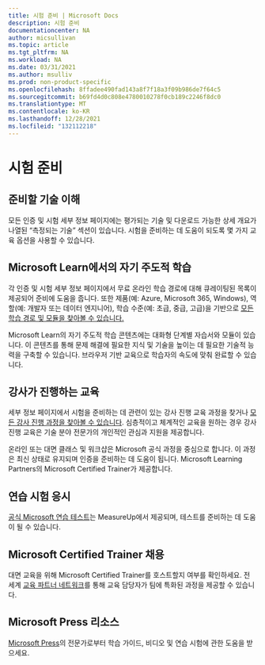 ```yaml
---
title: 시험 준비 | Microsoft Docs
description: 시험 준비
documentationcenter: NA
author: micsullivan
ms.topic: article
ms.tgt_pltfrm: NA
ms.workload: NA
ms.date: 03/31/2021
ms.author: msulliv
ms.prod: non-product-specific
ms.openlocfilehash: 8ffadee490fad143a8f7f18a3f09b986de7f64c5
ms.sourcegitcommit: b69fd4d0c808e4780010278f0cb189c2246f8dc0
ms.translationtype: MT
ms.contentlocale: ko-KR
ms.lasthandoff: 12/28/2021
ms.locfileid: "132112218"
---
```

# <a name="prepare-for-an-exam"></a>시험 준비

## <a name="understand-which-skills-to-prepare"></a>준비할 기술 이해

모든 인증 및 시험 세부 정보 페이지에는 평가되는 기술 및 다운로드 가능한 상세 개요가 나열된 “측정되는 기술” 섹션이 있습니다. 시험을 준비하는 데 도움이 되도록 몇 가지 교육 옵션을 사용할 수 있습니다.

## <a name="self-paced-learning-on-microsoft-learn"></a>Microsoft Learn에서의 자기 주도적 학습

각 인증 및 시험 세부 정보 페이지에서 무료 온라인 학습 경로에 대해 큐레이팅된 목록이 제공되어 준비에 도움을 줍니다. 또한 제품(예: Azure, Microsoft 365, Windows), 역할(예: 개발자 또는 데이터 엔지니어), 학습 수준(예: 초급, 중급, 고급)을 기반으로 [모든 학습 경로 및 모듈을 찾아볼 수 있습니다.](/learn/browse/)

Microsoft Learn의 자기 주도적 학습 콘텐츠에는 대화형 단계별 자습서와 모듈이 있습니다. 이 콘텐츠를 통해 문제 해결에 필요한 지식 및 기술을 높이는 데 필요한 기술적 능력을 구축할 수 있습니다. 브라우저 기반 교육으로 학습자의 속도에 맞춰 완료할 수 있습니다.

## <a name="instructor-led-training"></a>강사가 진행하는 교육

세부 정보 페이지에서 시험을 준비하는 데 관련이 있는 강사 진행 교육 과정을 찾거나 [모든 강사 진행 과정을 찾아볼 수 있습니다](/learn/certifications/courses/browse/). 심층적이고 체계적인 교육을 원하는 경우 강사 진행 교육은 기술 분야 전문가의 개인적인 관심과 지원을 제공합니다.

온라인 또는 대면 클래스 및 워크샵은 Microsoft 공식 과정을 중심으로 합니다. 이 과정은 최신 상태로 유지되며 인증을 준비하는 데 도움이 됩니다. Microsoft Learning Partners의 Microsoft Certified Trainer가 제공합니다.

## <a name="take-a-practice-test"></a>연습 시험 응시

[공식 Microsoft 연습 테스트](https://aka.ms/practicetests)는 MeasureUp에서 제공되며, 테스트를 준비하는 데 도움이 될 수 있습니다.

## <a name="hire-a-microsoft-certified-trainer"></a>Microsoft Certified Trainer 채용

대면 교육을 위해 Microsoft Certified Trainer를 호스트할지 여부를 확인하세요. 전 세계 [교육 파트너 네트워크](/learn/certifications/partners)를 통해 교육 담당자가 팀에 특화된 과정을 제공할 수 있습니다.

## <a name="microsoft-press-resources"></a>Microsoft Press 리소스

[Microsoft Press](https://www.microsoftpressstore.com/)의 전문가로부터 학습 가이드, 비디오 및 연습 시험에 관한 도움을 받으세요.
